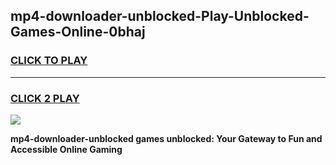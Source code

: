
## mp4-downloader-unblocked-Play-Unblocked-Games-Online-0bhaj
<h3>
<a href="https://premium76.site?title=mp4-downloader-unblocked&ref=25A">CLICK TO PLAY</a></h3>
<hr>

<h3>
<a href="https://premium76.site?title=mp4-downloader-unblocked&ref=25A">CLICK 2 PLAY</a>
  
</h3>

<a href="https://premium76.site?title=mp4-downloader-unblocked&ref=25A"><img src="https://clearcache.store/games.png"></a>


**mp4-downloader-unblocked games unblocked: Your Gateway to Fun and Accessible Online Gaming**
